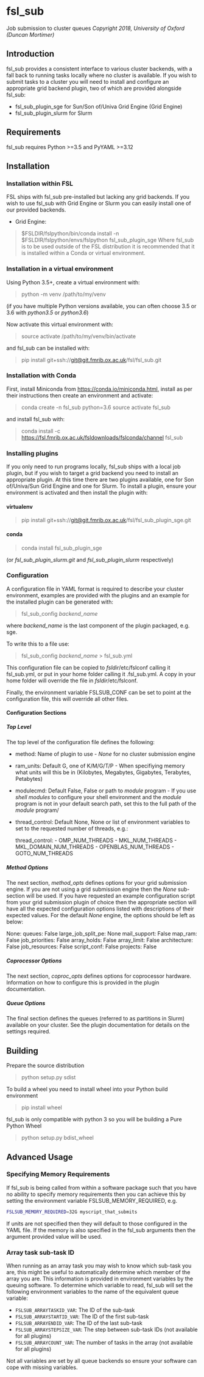 # fsl_sub

Job submission to cluster queues
_Copyright 2018, University of Oxford (Duncan Mortimer)_

## Introduction

fsl_sub provides a consistent interface to various cluster backends, with a fall back to running tasks locally where no cluster is available.
If you wish to submit tasks to a cluster you will need to install and configure an appropriate grid backend plugin, two of which are provided alongside fsl_sub:

* fsl_sub_plugin_sge for Sun/Son of/Univa Grid Engine (Grid Engine)
* fsl_sub_plugin_slurm for Slurm

## Requirements

fsl_sub requires Python >=3.5 and PyYAML >=3.12

## Installation

### Installation within FSL

FSL ships with fsl_sub pre-installed but lacking any grid backends. If you wish to use fsl_sub with Grid Engine or Slurm you can easily install one of our provided backends.

* Grid Engine:

> $FSLDIR/fslpython/bin/conda install -n $FSLDIR/fslpython/envs/fslpython fsl_sub_plugin_sge
Where fsl_sub is to be used outside of the FSL distribution it is recommended that it is installed within a Conda or virtual environment.

### Installation in a virtual environment

Using Python 3.5+, create a virtual environment with:

> python -m venv /path/to/my/venv

(if you have multiple Python versions available, you can often choose 3.5 or 3.6 with _python3.5_ or _python3.6_)

Now activate this virtual environment with:

> source activate /path/to/my/venv/bin/activate

and fsl_sub can be installed with:

> pip install git+ssh://git@git.fmrib.ox.ac.uk/fsl/fsl_sub.git

### Installation with Conda

First, install Miniconda from <https://conda.io/miniconda.html>, install as per their instructions then create an environment and activate:

> conda create -n fsl_sub python=3.6
> source activate fsl_sub

and install fsl_sub with:

> conda install -c https://fsl.fmrib.ox.ac.uk/fsldownloads/fslconda/channel fsl_sub

### Installing plugins

If you only need to run programs locally, fsl_sub ships with a local job plugin, but if you wish to target a grid backend you need to install an appropriate plugin. At this time there are two plugins available, one for Son of/Univa/Sun Grid Engine and one for Slurm. To install a plugin, ensure your environment is activated and then install the plugin with:

#### virtualenv

> pip install git+ssh://git@git.fmrib.ox.ac.uk/fsl/fsl_sub_plugin_sge.git

#### conda

> conda install fsl_sub_plugin_sge

(or _fsl_sub_plugin_slurm.git_ and _fsl_sub_plugin_slurm_ respectively)

### Configuration

A configuration file in YAML format is required to describe your cluster environment, examples are provided with the plugins and an example for the installed plugin can be generated with:

> fsl_sub_config _backend\_name_

where _backend\_name_ is the last component of the plugin packaged, e.g. sge.

To write this to a file use:

> fsl_sub_config _backend\_name_ > fsl_sub.yml

This configuration file can be copied to _fsldir_/etc/fslconf calling it fsl_sub.yml, or
put in your home folder calling it .fsl_sub.yml. A copy in your home folder will override the file in _fsldir_/etc/fslconf.

Finally, the environment variable FSLSUB_CONF can be set to point at the configuration
file, this will override all other files.

#### Configuration Sections

##### Top Level

The top level of the configuration file defines the following:

* method: Name of plugin to use - _None_ for no cluster submission engine
* ram_units: Default G, one of K/M/G/T/P - When specifiying memory what units will this be in (Kilobytes, Megabytes, Gigabytes, Terabytes, Petabytes)
* modulecmd: Default False, False or path to _module_ program - If you use _shell modules_ to configure your shell environment and the _module_ program is not in your default search path, set this to the full path of the _module_ program/
* thread_control: Default None, None or list of environment variables to set to the requested number of threads, e.g.:

  thread_control:
    \- OMP_NUM_THREADS
    \- MKL_NUM_THREADS
    \- MKL_DOMAIN_NUM_THREADS
    \- OPENBLAS_NUM_THREADS
    \- GOTO_NUM_THREADS

##### Method Options

The next section, _method\_opts_ defines options for your grid submission engine. If you are not using a grid submission engine then the _None_ sub-section will be used.
If you have requested an example configuration script from your grid submission plugin of choice then the appropriate section will have all the expected configuration options listed with descriptions of their expected values.
For the default _None_ engine, the options should be left as below:

  None:
    queues: False
    large_job_split_pe: None
    mail_support: False
    map_ram: False
    job_priorities: False
    array_holds: False
    array_limit: False
    architecture: False
    job_resources: False
    script_conf: False
    projects: False

##### Coprocessor Options

The next section, _coproc\_opts_ defines options for coprocessor hardware. Information on how to configure this is provided in the plugin documentation.

##### Queue Options

The final section defines the queues (referred to as partitions in Slurm) available on your cluster. See the plugin documentation for details on the settings required.

## Building

Prepare the source distribution

> python setup.py sdist

To build a wheel you need to install wheel into your Python build environment

> pip install wheel

fsl_sub is only compatible with python 3 so you will be building a Pure Python Wheel

> python setup.py bdist_wheel

## Advanced Usage

### Specifying Memory Requirements

If fsl_sub is being called from within a software package such that you have no ability to specify memory requirements then you can achieve this by setting the environment variable FSLSUB_MEMORY_REQUIRED, e.g.

```bash
FSLSUB_MEMORY_REQUIRED=32G myscript_that_submits
```

If units are not specified then they will default to those configured in the YAML file.
If the memory is also specified in the fsl_sub arguments then the argument provided value will be used.

### Array task sub-task ID

When running as an array task you may wish to know which sub-task you are, this might be useful to automatically determine which member of the array you are. This information is provided in environment variables by the queuing software. To determine which variable to read, fsl_sub will set the following environment variables to the name of the equivalent queue variable:

* `FSLSUB_ARRAYTASKID_VAR`: The ID of the sub-task
* `FSLSUB_ARRAYSTARTID_VAR`: The ID of the first sub-task
* `FSLSUB_ARRAYENDID_VAR`: The ID of the last sub-task
* `FSLSUB_ARRAYSTEPSIZE_VAR`: The step between sub-task IDs (not available for all plugins)
* `FSLSUB_ARRAYCOUNT_VAR`: The number of tasks in the array (not available for all plugins)

Not all variables are set by all queue backends so ensure your software can cope with missing variables.